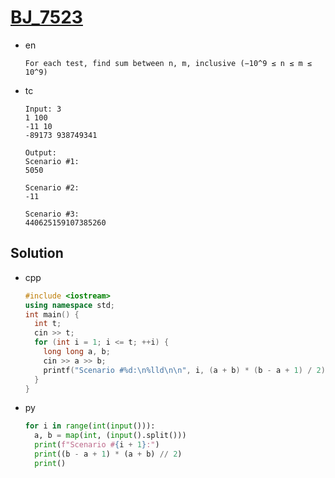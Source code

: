 # [BJ_7523](https://acmicpc.net/problem/7523)

* en

  ```en
  For each test, find sum between n, m, inclusive (−10^9 ≤ n ≤ m ≤ 10^9)
  ```

* tc

  ```tc
  Input: 3
  1 100
  -11 10
  -89173 938749341

  Output:
  Scenario #1:
  5050

  Scenario #2:
  -11

  Scenario #3:
  440625159107385260
  ```

## Solution

* cpp

  ```cpp
  #include <iostream>
  using namespace std;
  int main() {
    int t;
    cin >> t;
    for (int i = 1; i <= t; ++i) {
      long long a, b;
      cin >> a >> b;
      printf("Scenario #%d:\n%lld\n\n", i, (a + b) * (b - a + 1) / 2);
    }
  }
  ```

* py

  ```py
  for i in range(int(input())):
    a, b = map(int, (input().split()))
    print(f"Scenario #{i + 1}:")
    print((b - a + 1) * (a + b) // 2)
    print()
  ```
